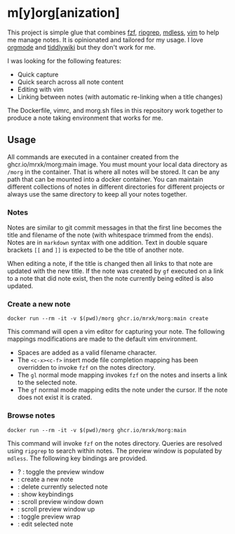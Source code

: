 # m[y]org[anization]

This project is simple glue that combines
[fzf](https://github.com/junegunn/fzf),
[ripgrep](https://github.com/BurntSushi/ripgrep),
[mdless](https://github.com/ttscoff/mdless), [vim](https://www.vim.org/) to
help me manage notes.  It is opinionated and tailored for my usage. I love
[orgmode](https://orgmode.org/)  and [tiddlywiki](https://tiddlywiki.com/) but
they don't work for me.

I was looking for the following features:

* Quick capture
* Quick search across all note content
* Editing with vim
* Linking between notes (with automatic re-linking when a title changes)

The Dockerfile, vimrc, and morg.sh files in this repository work together to
produce a note taking environment that works for me.

## Usage

All commands are executed in a container created from the
ghcr.io/mrxk/morg:main image. You must mount your local data directory as
`/morg` in the container. That is where all notes will be stored.  It can be
any path that can be mounted into a docker container. You can maintain
different collections of notes in different directories for different projects
or always use the same directory to keep all your notes together.

### Notes

Notes are similar to git commit messages in that the first line becomes the
title and filename of the note (with whitespace trimmed from the ends). Notes
are in `markdown` syntax with one addition. Text in double square brackets `[[`
and `]]` is expected to be the title of another note.

When editing a note, if the title is changed then all links to that note are
updated with the new title.  If the note was created by `gf` executed on a link
to a note that did note exist, then the note currently being edited is also
updated.

### Create a new note

```shell
docker run --rm -it -v $(pwd)/morg ghcr.io/mrxk/morg:main create
```

This command will open a vim editor for capturing your note. The following
mappings modifications are made to the default vim environment.

* Spaces are added as a valid filename character.
* The `<c-x><c-f>` insert mode file completion mapping has been overridden to
  invoke `fzf` on the notes directory.
* The `gl` normal mode mapping invokes `fzf` on the notes and inserts a link to
  the selected note.
* The `gf` normal mode mapping edits the note under the cursor. If the note
  does not exist it is crated.

### Browse notes


```shell
docker run --rm -it -v $(pwd)/morg ghcr.io/mrxk/morg:main
```

This command will invoke `fzf` on the notes directory. Queries are resolved
using `ripgrep` to search within notes. The preview window is populated by
`mdless`. The following key bindings are provided.

* ?       : toggle the preview window
* <ctrl-c>: create a new note
* <ctrl-d>: delete currently selected note
* <ctrl-h>: show keybindings
* <ctrl-n>: scroll preview window down
* <ctrl-p>: scroll preview window up
* <ctrl-w>: toggle preview wrap
* <enter> : edit selected note

